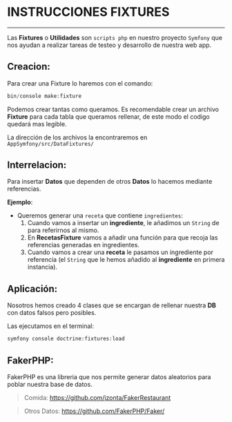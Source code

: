 # INSTRUCCIONES FIXTURES
___

Las **Fixtures** o **Utilidades** son ``scripts php`` en nuestro proyecto ``Symfony`` que nos ayudan a realizar tareas de testeo y desarrollo de nuestra web app.

## Creacion:
Para crear una Fixture lo haremos con el comando:
```php
bin/console make:fixture
```

Podemos crear tantas como queramos. Es recomendable crear un archivo **Fixture** para cada tabla que queramos rellenar, de este modo el codigo quedará mas legible.

La dirección de los archivos la encontraremos en ``AppSymfony/src/DataFixtures/``

## Interrelacion:
Para insertar **Datos** que dependen de otros **Datos** lo hacemos mediante referencias.

**Ejemplo**:
- Queremos generar una ``receta`` que contiene ``ingredientes``:
    1. Cuando vamos a insertar un **ingrediente**, le añadimos un ``String`` de para referirnos al mismo.
    2. En **RecetasFixture** vamos a añadir una función para que recoja las referencias generadas en ingredientes.
    3. Cuando vamos a crear una **receta** le pasamos un ingrediente por referencia (el ``String`` que le hemos añadido al **ingrediente** en primera instancia).

## Aplicación:

Nosotros hemos creado 4 clases que se encargan de rellenar nuestra **DB** con datos falsos pero posibles.

Las ejecutamos en el terminal:
```php
symfony console doctrine:fixtures:load
```

## FakerPHP:
FakerPHP es una libreria que nos permite generar datos aleatorios para poblar nuestra base de datos.

> Comida:
https://github.com/jzonta/FakerRestaurant

> Otros Datos:
https://github.com/FakerPHP/Faker/